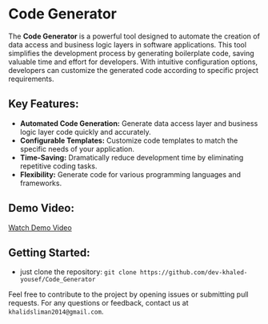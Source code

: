 # Code Generator

The **Code Generator** is a powerful tool designed to automate the creation of data access and business logic layers in software applications. This tool simplifies the development process by generating boilerplate code, saving valuable time and effort for developers. With intuitive configuration options, developers can customize the generated code according to specific project requirements.

## Key Features:
- **Automated Code Generation:** Generate data access layer and business logic layer code quickly and accurately.
- **Configurable Templates:** Customize code templates to match the specific needs of your application.
- **Time-Saving:** Dramatically reduce development time by eliminating repetitive coding tasks.
- **Flexibility:** Generate code for various programming languages and frameworks.

## Demo Video:
[Watch Demo Video](https://drive.google.com/file/d/1phd1nyjVSMFCEj92AwC93kTUgYLr11EJ/view?usp=sharing)

## Getting Started:
- just clone the repository: `git clone https://github.com/dev-khaled-yousef/Code_Generator`

Feel free to contribute to the project by opening issues or submitting pull requests. For any questions or feedback, contact us at `khalidsliman2014@gmail.com`.

